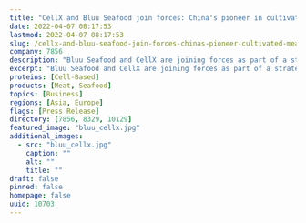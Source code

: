```yaml
---
title: "CellX and Bluu Seafood join forces: China's pioneer in cultivated meat and Europe's pioneer in cultivated fish kick off strategic partnership"
date: 2022-04-07 08:17:53
lastmod: 2022-04-07 08:17:53
slug: /cellx-and-bluu-seafood-join-forces-chinas-pioneer-cultivated-meat-and-europes-pioneer
company: 7856
description: "Bluu Seafood and CellX are joining forces as part of a strategic partnership to support each other along the whole value chain when expanding into the respective markets – this ranges from the procurement of raw materials to the construction of production facilities and possible sales partnerships."
excerpt: "Bluu Seafood and CellX are joining forces as part of a strategic partnership to support each other along the whole value chain when expanding into the respective markets – this ranges from the procurement of raw materials to the construction of production facilities and possible sales partnerships."
proteins: [Cell-Based]
products: [Meat, Seafood]
topics: [Business]
regions: [Asia, Europe]
flags: [Press Release]
directory: [7856, 8329, 10129]
featured_image: "bluu_cellx.jpg"
additional_images:
  - src: "bluu_cellx.jpg"
    caption: ""
    alt: ""
    title: ""
draft: false
pinned: false
homepage: false
uuid: 10703
---
```

